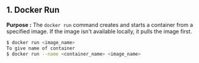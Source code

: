 
## 1. Docker Run 
**Purpose :** The `docker run` command creates and starts a container from a specified image. If the image isn't available locally, it pulls the image first.
```bash
$ docker run <image_name>  
To give name of container  
$ docker run --name <container_name> <image_name>
```
<!--stackedit_data:
eyJoaXN0b3J5IjpbLTEwOTYwMTg0MjEsMTc1OTk2MTk1MiwxMz
c0MzE3Nzk1LDIxNDA5MDE2OTcsLTgxOTk3MjE0OSwtNjA5MTYy
NjcwLC03NTk1MjEwNTgsLTY2OTkyMDkyMCwyNDIwNTM1MzEsLT
EzMzgwNTk3NywtMTkxMzUyODUyMywtODM5MjgxMzE1LDY2NzMy
Mzc4MCwtOTg1MDY3Mjk2LDE4ODA1MjExMzgsMTAyMjE3NTA1Ny
wxMDEzNjUyMDI5LDE4MjM0MDU3NTIsLTU1NDQ4NTg3NSwzOTk3
MTMxMTJdfQ==
-->